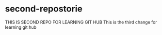 # second-repostorie

THIS IS SECOND REPO FOR LEARNING GIT HUB
This is the third change for learning git hub
